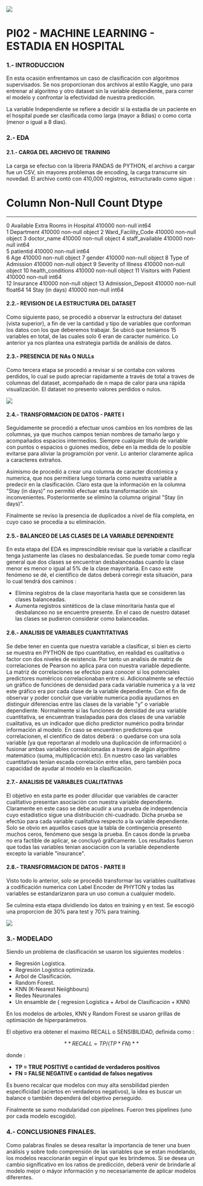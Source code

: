 ![](https://iat.es/wp-content/uploads/2020/12/ia-en-medicina.jpg)


# PI02 - MACHINE LEARNING - ESTADIA EN HOSPITAL

### 1.- INTRODUCCION

En esta ocasión enfrentamos un caso de clasificación con algoritmos supervisados. Se nos proporcionan dos archivos al estilo Kaggle, uno para entrenar al algoritmo y otro dataset sin la variable dependiente, para correr el modelo y confrontar la efectividad de nuestra predicción.

La variable Independiente se refiere a decidir si la estadia de un paciente en el hospital puede ser clasificada como larga (mayor a 8dias) o como corta (menor o igual a 8 dias).

###  2.- EDA

#### 2.1.- CARGA DEL ARCHIVO DE TRAINING
La carga se efectuo con la libreria PANDAS de PYTHON, el archivo a cargar fue un CSV, sin mayores problemas de encoding, la carga transcurre sin novedad. El archivo contó con 410,000 registros, estructurado como sigue :

#   Column                             Non-Null Count   Dtype  
---  ------                             --------------   -----  
 0   Available Extra Rooms in Hospital  410000 non-null  int64  
 1   Department                         410000 non-null  object 
 2   Ward_Facility_Code                 410000 non-null  object 
 3   doctor_name                        410000 non-null  object 
 4   staff_available                    410000 non-null  int64  
 5   patientid                          410000 non-null  int64  
 6   Age                                410000 non-null  object 
 7   gender                             410000 non-null  object 
 8   Type of Admission                  410000 non-null  object 
 9   Severity of Illness                410000 non-null  object 
 10  health_conditions                  410000 non-null  object 
 11  Visitors with Patient              410000 non-null  int64  
 12  Insurance                          410000 non-null  object 
 13  Admission_Deposit                  410000 non-null  float64
 14  Stay (in days)                     410000 non-null  int64  

#### 2.2.- REVISION DE LA ESTRUCTURA DEL DATASET
Como siguiente paso, se procedió a observar la estructura del dataset (vista superior), a fin de ver la cantidad y tipo de  variables que conforman los datos con los que deberemos trabajar. Se ubicó que teníamos 15 variables en total, de las cuales solo 6 eran de caracter numérico. Lo anterior ya nos plantea una estrategia partida de análisis de datos.

#### 2.3.- PRESENCIA DE NAs O NULLs
Como tercera etapa se procedió a revisar si se contaba con valores perdidos, lo cual se pudo apreciar rapidamente a través de total a traves de columnas del dataset, acompañado de n mapa de calor para una rápida visualización. El dataset no presento valores perdidos o nulos.

![](https://491090.fs1.hubspotusercontent-na1.net/hub/491090/hubfs/Alondra/machine%20learning-1.jpg?width=950&name=machine%20learning-1.jpg)

#### 2.4.- TRANSFORMACION DE DATOS - PARTE I
Seguidamente se procedió a efectuar unos cambios en los nombres de las columnas, ya que muchos campos tenian nombres de tamaño largo y acompañados espacios intermedios. Siempre cualquier titulo de variable con puntos o espacios o guiones medios, debe en la medida de lo posible evitarse para aliviar la programción por venir. Lo anterior claramente aplica a caracteres extraños.

Asimismo de procedió a crear una columna de caracter dicotómica y numerica, que nos permitiera luego tomarla como nuestra variable a predecir en la clasificación. Claro esta que la información en la columna "Stay (in days)" no permitió efectuar esta transformación sin inconvenientes. Posteriormente se elimino la columna original "Stay (in days)".

Finalmente se reviso la presencia de duplicados a nivel de fila completa, en cuyo caso se procedia a su eliminación.

#### 2.5.- BALANCEO DE LAS CLASES DE LA VARIABLE DEPENDIENTE
En esta etapa del EDA es imprescindible revisar que la variable a clasificar tenga justamente las clases no desbalancedas. Se puede tomar como regla general que dos clases se encuentran desbalanceadas cuando la clase menor es menor o igual al 5% de la clase mayoritaria. En caso este fenómeno se dé, el científico de datos deberá corregir esta situación, para lo cual tendrá dos caminos :
-	Elimina registros de la clase mayoritaria hasta que se consideren las clases balanceadas.
-	Aumenta registros sintéticos de la clase minoritaria hasta que el desbalanceo no se encuentre presente.
En el caso de nuestro dataset las clases se pudieron considerar como balanceadas.

#### 2.6.- ANALISIS DE VARIABLES CUANTITATIVAS
Se debe tener en cuenta que nuestra variable a clasificar, si bien es cierto se muestra en PYTHON de tipo cuantitativo, en realidad es cualitativa o factor con dos niveles de existencia. Por tanto un analisis de matriz de correlaciones de Pearson no aplica para con nuestra variable depediente. La matriz de correlaciones se efectúo para conocer si los potenciales predictores numéricos correlacionaban entre si. Adicionalmente se efectúo un gráfico de funciónes de densidad para cada variable numerica y a la vez este gráfico era por cada clase de la variable dependiente. Con el fin de observar y poder concluir que variable numerica podía ayudarnos en distinguir diferencias entre las clases de la variable "y" o variable dependiente. Normalmente si las funciones de densidad de una variable cuantitativa, se encuentran traslapadas para dos clases de una variable cualitativa, es un indicador que dicho predictor numérico podra brindar información al modelo.
En caso se encuentren predictores que correlacionen, el cientifico de datos deberá : o quedarse con una sola variable (ya que reportaran al modelo una duplicación de información) o fusionar ambas variables correalcionadas a traves de algún algoritmo matemático (suma, multiplicación etc).
En nuestro caso las variables cuantitativas tenían escada correlación entre ellas, pero también poca capacidad de ayudar al modelo en la clasificación.

#### 2.7.- ANALISIS DE VARIABLES CUALITATIVAS
El objetivo en esta parte es poder dilucidar que variables de caracter cualitativo presentan asociación con nuestra variable dependiente. Claramente en este caso se debe acudir a una prueba de independencia cuyo estadistico sigue una distribución chi-cuadrado. Dicha prueba se efectúo para cada variable cualitativa respecto a la variable dependiente. Solo se obvio en aquellos casos que la tabla de contingencia presentó muchos ceros, fenómeno que sesga la prueba. En casos donde la prueba no era factible de aplicar, se concluyó gráficamente.
Los resultados fueron que todas las variables tenian asociación con la variable dependiente excepto la variable "insurance".

#### 2.8.- TRANSFORMACION DE DATOS - PARTE II
Visto todo lo anterior, solo se procedió transformar las variables cualitativas a codificación numerica con Label Encoder de PHYTON y todas las variables se estandarizaron para un uso comun a cualquier modelo.

Se culmina esta etapa dividiendo los datos en training y en test. Se escogió una proporcion de 30% para test y 70% para training.


![](https://www.hd-tecnologia.com/imagenes/articulos/2015/01/Los-expertos-quieren-proteger-a-los-humanos-de-la-Inteligencia-Artificial.jpg)


###  3.- MODELADO

Siendo un problema de clasificación se usaron los siguientes modelos :

- Regresión Logistica.
- Regresión Logistica optimizada.
- Arbol de Clasificación.
- Random Forest.
- KNN (K-Nearest Neiighbours)
- Redes Neuronales
- Un ensamble de { regresion Logistica + Arbol de Clasificación + KNN}

En los modelos de arboles, KNN y Random Forest se usaron grillas de optimiación de hiperparámetros.

El objetivo era obtener el maximo RECALL o SENSIBILIDAD, definida como :

$$**RECALL = TP/ (TP * FN)**$$

donde :

- **TP = TRUE POSITIVE o cantidad de verdaderos positivos**
- **FN = FALSE NEGATIVE o cantidad de falsos negativos**

Es bueno recalcar que modelos con muy alta sensbilidad pierden especificidad (aciertos en verdaderos negativos), la idea es buscar un balance o también dependerá del objetivo perseguido.

Finalmente se sumo modularidad con pipelines. Fueron tres pipelines (uno por cada modelo escogido).

###  4.- CONCLUSIONES FINALES.

Como palabras finales se desea resaltar la importancia de tener una buen análisis y sobre todo comprensión de las variables que se estan modelando, los modelos reaccionarán según el input que les brindemos. Si se desea un cambio significativo en los ratios de predicción, deberá venir de brindarle al modelo mejor o máyor información y no necesariamente de aplicar modelos diferentes.